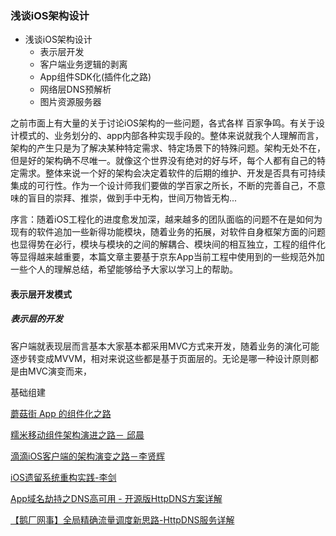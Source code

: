 ### 浅谈iOS架构设计

- 浅谈iOS架构设计
	- 表示层开发
	- 客户端业务逻辑的剥离
    - App组件SDK化(插件化之路)
	- 网络层DNS预解析
	- 图片资源服务器
	

之前市面上有大量的关于讨论iOS架构的一些问题，各式各样 百家争鸣。有关于设计模式的、业务划分的、app内部各种实现手段的。整体来说就我个人理解而言，架构的产生只是为了解决某种特定需求、特定场景下的特殊问题。架构无处不在，但是好的架构确不尽唯一。就像这个世界没有绝对的好与坏，每个人都有自己的特定需求。整体来说一个好的架构会决定着软件的后期的维护、开发是否具有可持续集成的可行性。作为一个设计师我们要做的学百家之所长，不断的完善自己，不意味的盲目的崇拜、推崇，做到手中无构，世间万物皆无构...

>
序言：随着iOS工程化的进度愈发加深，越来越多的团队面临的问题不在是如何为现有的软件追加一些新得功能模块，随着业务的拓展，对软件自身框架方面的问题也显得势在必行，模块与模块的之间的解耦合、模块间的相互独立，工程的组件化等显得越来越重要，本篇文章主要基于京东App当前工程中使用到的一些规范外加一些个人的理解总结，希望能够给予大家以学习上的帮助。

#### 表示层开发模式
##### 表示层的开发
客户端就表现层而言基本大家基本都采用MVC方式来开发，随着业务的演化可能逐步转变成MVVM，相对来说这些都是基于页面层的。无论是哪一种设计原则都是由MVC演变而来，

基础组建


[蘑菇街 App 的组件化之路](http://www.360doc.com/content/16/0316/13/25724933_542663459.shtml)

[糯米移动组件架构演进之路－	邱晨](http://mp.weixin.qq.com/s?__biz=MzA3ODg4MDk0Ng==&mid=2651112195&idx=1&sn=27fa638e90b09a107057e4a5e8d01ab1&scene=23&srcid=0509XYc90zRgbglPF6AVbmkh#rd)

[滴滴iOS客户端的架构演变之路－李贤辉](http://www.infoq.com/cn/news/2016/03/lixianhui-interview)

[iOS遗留系统重构实践-李剑](http://www.infoq.com/cn/articles/ios-legacy-codebase-refactor?utm_campaign=rightbar_v2&utm_source=infoq&utm_medium=articles_link&utm_content=link_text)

[App域名劫持之DNS高可用 - 开源版HttpDNS方案详解](http://www.tuicool.com/articles/7nAJBb)

[【鹅厂网事】全局精确流量调度新思路-HttpDNS服务详解](http://mp.weixin.qq.com/s?__biz=MzA3ODgyNzcwMw==&mid=201837080&idx=1&sn=b2a152b84df1c7dbd294ea66037cf262&scene=2&from=timeline&isappinstalled=0&utm_source=tuicool)